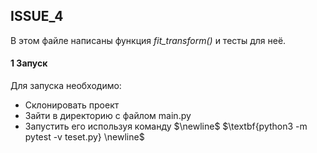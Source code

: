 ## ISSUE_4

В этом файле написаны функция $\textit{fit\_transform()}$ и тесты для неё.

#### 1 Запуск

Для запуска необходимо:
* Склонировать проект
* Зайти в директорию с файлом main.py
* Запустить его используя команду $\newline$ $\textbf{python3 -m pytest -v teset.py} \newline$
